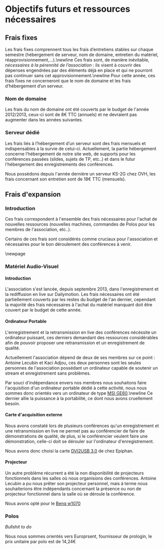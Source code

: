 # Objectifs futurs et ressources nécessaires

## Frais fixes

Les frais fixes comprennent tous les frais d’entretiens stables sur
chaque semestre (hébergement de serveur, nom de domaine, entretien du
matériel, réapprovisionnement,...).\newline Ces frais sont, de manière
inévitable, *nécessaires à la pérennité de l’association* : ils visent à
couvrir des dépenses engendrées par des éléments déjà en place et qui ne
pourront pas continuer sans cet approvisionnement.\newline Pour cette
année, ces frais fixes ne concerneront que le nom de domaine et les
frais d’hébergement d’un serveur.

### Nom de domaine

Les frais du nom de domaine ont été couverts par le budget de l'année
2012/2013, ceux-ci sont de 8€ TTC (annuels) et ne devraient pas
augmenter dans les années suivantes.

### Serveur dédié

Les frais liés à l’hébergement d’un serveur sont des frais mensuels et
indispensables à la survie de celui-ci. Actuellement, la partie
hébergement concerne l’hébergement de notre site web, de supports pour
les conférences passées (slides, sujets de TP, etc..) et dans le futur
l'hébergement des enregistrements des conférences.

Nous possèdons depuis l'année dernière un serveur KS-2G chez OVH, les
frais concernant son entretien sont de 18€ TTC (mensuels).

## Frais d'expansion

### Introduction

Ces frais correspondent à l'ensemble des frais nécessaires pour l'achat
de nouvelles ressources (nouvelles machines, commandes de Polos pour les
membres de l'association, etc..).

Certains de ces frais sont considérés comme cruciaux pour l'association
et nécessaires pour le bon déroulement des conférences à venir.

\newpage

### Matériel Audio-Visuel

#### Introduction

L'association s'est lancée, depuis septembre 2013, dans l'enregistrement
et la rediffusion en live sur Dailymotion.  Les frais nécessaires ont
été partiellement couverts par les restes du budget de l'an dernier,
cependant la majorité des frais nécessaires à l'achat du matériel
manquant doit être couvert par le budget de cette année.

#### Ordinateur Portable

L'enregistrement et la retransmission en live des conférences nécéssite
un ordinateur puissant, ces derniers demandant des ressources
considérables afin de pouvoir proposer une retransmission et un
enregistrement de qualité.

Actuellement l'association dépend de deux de ses membres sur ce point :
Antoine Lecubin et Kaci Adjou, ces deux personnes sont les seules
personnes de l'association possédant un ordinateur capable de soutenir
un stream et enregistrement sans problèmes.

Par souci d'indépendance envers nos membres nous souhaitons faire
l'acquisition d'un ordinateur portable dédié à cette activité, nous nous
sommes donc orientés vers un ordinateur de type [MSI
GE60](http://www.materiel.net/ordinateur-portable/msi-ge60-2oe-009fr-90917.html).\newline
Ce dernier allie la puissance à la portabilité, ce dont nous avons
cruellement besoin.

#### Carte d'acquisition externe

Nous avons constaté lors de plusieurs conférences qu'un enregistrement
et une retransmission en live ne permet pas au conférencier de faire de
démonstrations de qualité, de plus, si le conférencier veulent faire une
démonstration, celle-ci doit se dérouler sur l'ordinateur
d'enregistrement.

Nous avons donc choisi la carte [DVI2USB
3.0](http://www.epiphan.com/products/frame-grabbers/dvi2usb-3-0/) de
chez Epiphan.

#### Projecteur

Un autre problème récurrent a été la non disponibilité de projecteurs
fonctionnels dans les salles où nous organisions des conférences.
Antoine Lecubin a pu nous prêter son projecteur personnel,
mais à terme nous souhaiterions être indépendants concernant la présence
ou non de projecteur fonctionnel dans la salle où se déroule la
conférence.

Nous avons opté pour le [Benq
w1070](http://www.grosbill.com/4-benq_w1070_-189337-tv_video-home_cinema_projecteur?utm_source=shopping&utm_medium=cpc&utm_campaign=189337-video%20projecteur&utm_content=)

### Polos

*Bullshit to do*

Nous nous sommes orientés vers Europrsent, fournisseur de prologin, le
prix unitaire par polo est de 14,24€
